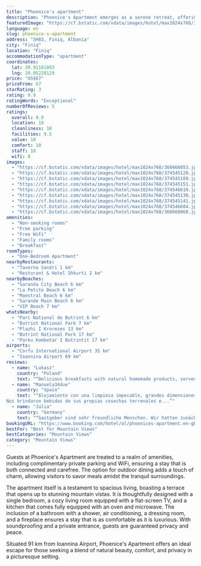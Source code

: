 ```yaml
---
title: "Phoenice's apartment"
description: "Phoenice's Apartment emerges as a serene retreat, offering guests a unique blend of comfort and natural beauty, located just 23 km from the enchanting Butrint National Park."
featuredImage: "https://cf.bstatic.com/xdata/images/hotel/max1024x768/360666053.jpg?k=a954adeb489f509a0ca90d191437e81b8661136f5ef09827fe2ee1d186290ef7&o=&hp=1"
language: en
slug: phoenice-s-apartment
address: "SH83, Finiq, Albania"
city: "Finiq"
location: "Finiq"
accommodationType: "apartment"
coordinates:
  lat: 39.91181093
  lng: 20.05220129
price: "US$67"
priceFrom: 67
starRating: 3
rating: 9.9
ratingWords: "Exceptional"
numberOfReviews: 5
ratings:
  overall: 9.9
  location: 10
  cleanliness: 10
  facilities: 9.5
  value: 10
  comfort: 10
  staff: 10
  wifi: 0
images:
  - "https://cf.bstatic.com/xdata/images/hotel/max1024x768/360666053.jpg?k=a954adeb489f509a0ca90d191437e81b8661136f5ef09827fe2ee1d186290ef7&o=&hp=1"
  - "https://cf.bstatic.com/xdata/images/hotel/max1024x768/374545120.jpg?k=4c793d3517aca1d35f79fb25cc94551da186adc13d12de064d9d5d5483693908&o=&hp=1"
  - "https://cf.bstatic.com/xdata/images/hotel/max1024x768/374545109.jpg?k=f897c4209cb9358bd10380e0368816b15798a4d228f0c35b2c3f8afb9d1961bb&o=&hp=1"
  - "https://cf.bstatic.com/xdata/images/hotel/max1024x768/374545151.jpg?k=dd2cadcd843162e9ab0d3a4523a59402d1c04f25ad50d365ae56dbbf0df8c957&o=&hp=1"
  - "https://cf.bstatic.com/xdata/images/hotel/max1024x768/374546610.jpg?k=843851e1e58f5382756fa4f4613ce0275d7501ecc6690afdd67e3e84a0f38ff9&o=&hp=1"
  - "https://cf.bstatic.com/xdata/images/hotel/max1024x768/374545130.jpg?k=672155124a0ec773bce82f97390a1ecdb25094c997d578cfab73822e7297b940&o=&hp=1"
  - "https://cf.bstatic.com/xdata/images/hotel/max1024x768/374545141.jpg?k=c24e80b3b626c88e21aa1f4ead9fe75f7a97b33767e5d0f3b616f9481fa5f93a&o=&hp=1"
  - "https://cf.bstatic.com/xdata/images/hotel/max1024x768/374546604.jpg?k=24177e8417e1e58f05c16eda7c09659ae06fbee8cab55ae270b644f124727911&o=&hp=1"
  - "https://cf.bstatic.com/xdata/images/hotel/max1024x768/360666068.jpg?k=95e447d7aa70cf23ecc67f33aa1153ac4e46d934f1814053a8cacb11115228d5&o=&hp=1"
amenities:
  - "Non-smoking rooms"
  - "Free parking"
  - "Free WiFi"
  - "Family rooms"
  - "Breakfast"
roomTypes:
  - "One-Bedroom Apartment"
nearbyRestaurants:
  - "Taverna Sandri 1 km"
  - "Restorant & Hotel Shkurti 2 km"
nearbyBeaches:
  - "Saranda City Beach 6 km"
  - "La Petite Beach 6 km"
  - "Maestral Beach 6 km"
  - "Sarande Main Beach 6 km"
  - "VIP Beach 7 km"
whatsNearby:
  - "Parc National de Butrint 6 km"
  - "Butrint National Park 7 km"
  - "Plazhi I Krorezes 13 km"
  - "Butrint National Park 17 km"
  - "Parku Kombetar I Butrintit 17 km"
airports:
  - "Corfu International Airport 35 km"
  - "Ioannina Airport 69 km"
reviews:
  - name: "Lukasz"
    country: "Poland"
    text: "“Delicious breakfasts with natural homemade products, served on a huge terrace with a beautiful view by charming and helpful hosts. Comfortable, modern apartment surrounded by nature, close to the best beaches around Sarandë. It's hard to imagine a...”"
  - name: "Manuela34due"
    country: "Spain"
    text: "“Alojamiento con una limpieza impecable, grandes dimensiones y todo nuevo y equipado. La acogida y recibimiento por parte de los dueños Elepheteria y su esposo Odiseo fue maravillosa.
Nos brindaron bebidas de sus propias cosechas terrenales e...”"
  - name: "Julia"
    country: "Germany"
    text: "“Gastgeber sind sehr freundliche Menschen. Wir hatten zunächst Probleme die Unterkunft zu finden und wurden sogar abgeholt. Die Wohnung ist gut gelegen mit toller Aussicht auf das umliegende Tal. Das Frühstück besteht größtenteils aus Produkten,...”"
bookingURL: "https://www.booking.com/hotel/al/phoenices-apartment.en-gb.html?aid=8035640"
bestFor: "Best for Mountain Views"
bestCategories: "Mountain Views"
category: "Mountain Views"
---
```


Guests at Phoenice's Apartment are treated to a realm of amenities, including complimentary private parking and WiFi, ensuring a stay that is both connected and carefree. The option for outdoor dining adds a touch of charm, allowing visitors to savor meals amidst the tranquil surroundings.

The apartment itself is a testament to spacious living, boasting a terrace that opens up to stunning mountain vistas. It is thoughtfully designed with a single bedroom, a cozy living room equipped with a flat-screen TV, and a kitchen that comes fully equipped with an oven and microwave. The inclusion of a bathroom with a shower, air conditioning, a dressing room, and a fireplace ensures a stay that is as comfortable as it is luxurious. With soundproofing and a private entrance, guests are guaranteed privacy and peace.

Situated 91 km from Ioannina Airport, Phoenice's Apartment offers an ideal escape for those seeking a blend of natural beauty, comfort, and privacy in a picturesque setting.